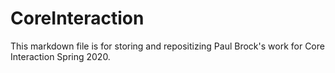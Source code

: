 # CoreInteraction
This markdown file is for storing and repositizing Paul Brock's work for Core Interaction Spring 2020. 
